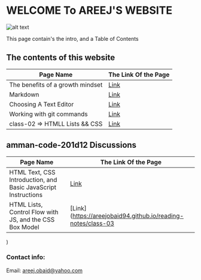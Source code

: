 # WELCOME To AREEJ'S WEBSITE

![alt text](https://www.impactplus.com/hubfs/17-award-winning-website-designs-02.jpg)

This page contain's the intro, and a Table of Contents

## The contents of this website

 Page Name |The Link Of the Page
------------ | -------------
The benefits of a growth mindset |  [Link](https://areejobaid94.github.io/reading-notes/first)
Markdown |  [Link](https://areejobaid94.github.io/reading-notes/New)
Choosing A Text Editor |  [Link](https://areejobaid94.github.io/reading-notes/New1)
Working with git commands |  [Link](https://areejobaid94.github.io/reading-notes/New3)
class-02 => HTMLL Lists && CSS |  [Link](https://areejobaid94.github.io/reading-notes/class-02)


## amman-code-201d12 Discussions

 Page Name |The Link Of the Page
------------ | -------------
HTML Text, CSS Introduction, and Basic JavaScript Instructions |  [Link](https://areejobaid94.github.io/reading-notes/class-02)
HTML Lists, Control Flow with JS, and the CSS Box Model|  [Link](https://areejobaid94.github.io/reading-notes/class-03
)


### Contact info:

Email: areej.obaid@yahoo.com
